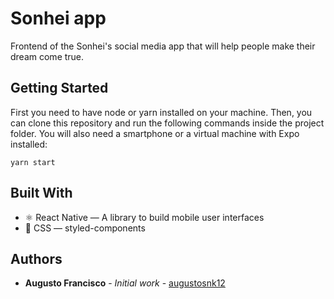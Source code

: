 # Sonhei app

Frontend of the Sonhei's social media app that will help people make their dream come true.

## Getting Started

First you need to have node or yarn installed on your machine. Then, you can clone this repository and run the following commands inside the project folder. You will also need a smartphone or a virtual machine with Expo installed:

```
yarn start
```

## Built With

* :atom_symbol: React Native — A library to build mobile user interfaces
* :nail_care: CSS — styled-components

## Authors

* **Augusto Francisco** - *Initial work* - [augustosnk12](https://github.com/augustosnk12)
